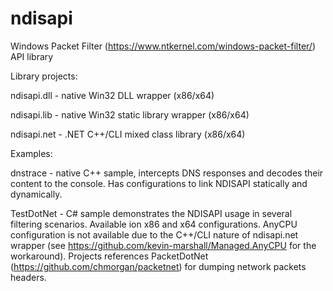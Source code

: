 # ndisapi

Windows Packet Filter (https://www.ntkernel.com/windows-packet-filter/) API library 

Library projects:

ndisapi.dll - native Win32 DLL wrapper (x86/x64)

ndisapi.lib - native Win32 static library wrapper (x86/x64)

ndisapi.net - .NET C++/CLI mixed class library (x86/x64)

Examples:

dnstrace - native C++ sample, intercepts DNS responses and decodes their content to the console. Has configurations to link NDISAPI statically and dynamically.

TestDotNet - C# sample demonstrates the NDISAPI usage in several filtering scenarios. Available ion x86 and x64 configurations. AnyCPU configuration is not available due to the C++/CLI nature of ndisapi.net wrapper (see https://github.com/kevin-marshall/Managed.AnyCPU for the workaround). Projects references PacketDotNet (https://github.com/chmorgan/packetnet) for dumping network packets headers.
